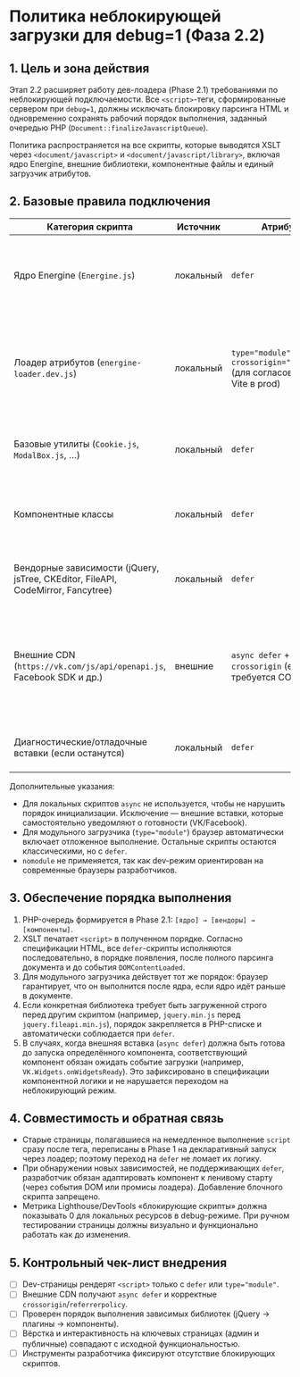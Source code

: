 # Политика неблокирующей загрузки для debug=1 (Фаза 2.2)

## 1. Цель и зона действия

Этап 2.2 расширяет работу дев-лоадера (Phase 2.1) требованиями по неблокирующей
подключаемости. Все `<script>`-теги, сформированные сервером при `debug=1`,
должны исключать блокировку парсинга HTML и одновременно сохранять рабочий
порядок выполнения, заданный очередью PHP (`Document::finalizeJavascriptQueue`).

Политика распространяется на все скрипты, которые выводятся XSLT через
`<document/javascript>` и `<document/javascript/library>`, включая ядро Energine,
внешние библиотеки, компонентные файлы и единый загрузчик атрибутов.

## 2. Базовые правила подключения

| Категория скрипта | Источник | Атрибуты | Обоснование |
| --- | --- | --- | --- |
| Ядро Energine (`Energine.js`) | локальный | `defer` | Гарантирует выполнение после разбора DOM, но до `DOMContentLoaded`, при этом не блокирует парсинг документа. |
| Лоадер атрибутов (`energine-loader.dev.js`) | локальный | `type="module"` + `crossorigin="anonymous"` (для согласованности с Vite в prod) | Модульные скрипты выполняются автоматически в режиме `defer`, не блокируют парсер и предоставляют `import`/`await` для динамических зависимостей. |
| Базовые утилиты (`Cookie.js`, `ModalBox.js`, …) | локальный | `defer` | Требуют последовательного выполнения перед компонентами, совместимы с `defer`. |
| Компонентные классы | локальный | `defer` | Порядок исполнения контролируется порядком `<script>` в разметке; `defer` сохраняет этот порядок. |
| Вендорные зависимости (jQuery, jsTree, CKEditor, FileAPI, CodeMirror, Fancytree) | локальный | `defer` | Большинство библиотек зависят от jQuery/ядра; `defer` гарантирует последовательность. |
| Внешние CDN (`https://vk.com/js/api/openapi.js`, Facebook SDK и др.) | внешние | `async defer` + `crossorigin` (если требуется CORS) | Разрешает браузеру не блокировать парсинг и загружать внешний код параллельно; потенциальные зависимости подключаются через колбэки/события готовности. |
| Диагностические/отладочные вставки (если останутся) | локальный | `defer` | Любые временные скрипты также обязаны быть неблокирующими. |

Дополнительные указания:

- Для локальных скриптов `async` не используется, чтобы не нарушить порядок
  инициализации. Исключение — внешние вставки, которые самостоятельно
  уведомляют о готовности (VK/Facebook).
- Для модульного загрузчика (`type="module"`) браузер автоматически включает
  отложенное выполнение. Остальные скрипты остаются классическими, но с `defer`.
- `nomodule` не применяется, так как dev-режим ориентирован на современные
  браузеры разработчиков.

## 3. Обеспечение порядка выполнения

1. PHP-очередь формируется в Phase 2.1: `[ядро] → [вендоры] → [компоненты]`.
2. XSLT печатает `<script>` в полученном порядке. Согласно спецификации HTML,
   все `defer`-скрипты исполняются последовательно, в порядке появления, после
   полного парсинга документа и до события `DOMContentLoaded`.
3. Для модульного загрузчика действует тот же порядок: браузер гарантирует, что
   он выполнится после ядра, если ядро идёт раньше в документе.
4. Если конкретная библиотека требует быть загруженной строго перед другим
   скриптом (например, `jquery.min.js` перед `jquery.fileapi.min.js`), порядок
   закрепляется в PHP-списке и автоматически соблюдается при `defer`.
5. В случаях, когда внешняя вставка (`async defer`) должна быть готова до
   запуска определённого компонента, соответствующий компонент обязан ожидать
   событие загрузки (например, `VK.Widgets.onWidgetsReady`). Это зафиксировано
   в спецификации компонентной логики и не нарушается переходом на неблокирующий
   режим.

## 4. Совместимость и обратная связь

- Старые страницы, полагавшиеся на немедленное выполнение `script` сразу после
  тега, переписаны в Phase 1 на декларативный запуск через лоадер; поэтому
  переход на `defer` не ломает их логику.
- При обнаружении новых зависимостей, не поддерживающих `defer`, разработчик
  обязан адаптировать компонент к ленивому старту (через события DOM или
  промисы лоадера). Добавление блочного скрипта запрещено.
- Метрика Lighthouse/DevTools «блокирующие скрипты» должна показывать 0 для
  локальных ресурсов в debug-режиме. При ручном тестировании страницы
  должны визуально и функционально работать как до изменения.

## 5. Контрольный чек-лист внедрения

- [ ] Dev-страницы рендерят `<script>` только с `defer` или `type="module"`.
- [ ] Внешние CDN получают `async defer` и корректные `crossorigin`/`referrerpolicy`.
- [ ] Проверен порядок выполнения зависимых библиотек (jQuery → плагины → компоненты).
- [ ] Вёрстка и интерактивность на ключевых страницах (админ и публичные) совпадают
      с исходной функциональностью.
- [ ] Инструменты разработчика фиксируют отсутствие блокирующих скриптов.
